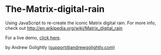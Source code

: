 The-Matrix-digital-rain
=======================

Using JavaScript to re-create the iconic Matrix digital rain.
For more info, check out http://en.wikipedia.org/wiki/Matrix_digital_rain

For a live demo, [click here](http://apps.golightlyplus.com/the-matrix/).

by Andrew Golightly (support@andrewgolightly.com)
